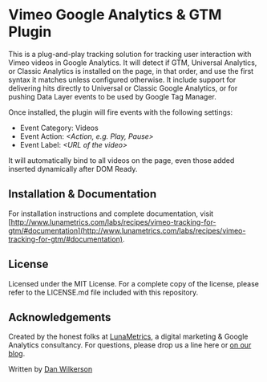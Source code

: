 # Vimeo Google Analytics & GTM Plugin

This is a plug-and-play tracking solution for tracking user interaction with Vimeo videos in Google Analytics. It will detect if GTM, Universal Analytics, or Classic Analytics is installed on the page, in that order, and use the first syntax it matches unless configured otherwise. It include support for delivering hits directly to Universal or Classic Google Analytics, or for pushing Data Layer events to be used by Google Tag Manager.

Once installed, the plugin will fire events with the following settings:
- Event Category: Videos
- Event Action: *&lt;Action, e.g. Play, Pause&gt;*
- Event Label: *&lt;URL of the video&gt;*

It will automatically bind to all videos on the page, even those added inserted dynamically after DOM Ready.

## Installation & Documentation

For installation instructions and complete documentation, visit [http://www.lunametrics.com/labs/recipes/vimeo-tracking-for-gtm/#documentation](http://www.lunametrics.com/labs/recipes/vimeo-tracking-for-gtm/#documentation).

## License

Licensed under the MIT License. For a complete copy of the license, please refer to the LICENSE.md file included with this repository.

## Acknowledgements

Created by the honest folks at [LunaMetrics](http://www.lunametrics.com/), a digital marketing & Google Analytics consultancy. For questions, please drop us a line here or [on our blog](http://www.lunametrics.com/blog/).

Written by [Dan Wilkerson](https://twitter.com/notdanwilkerson)

